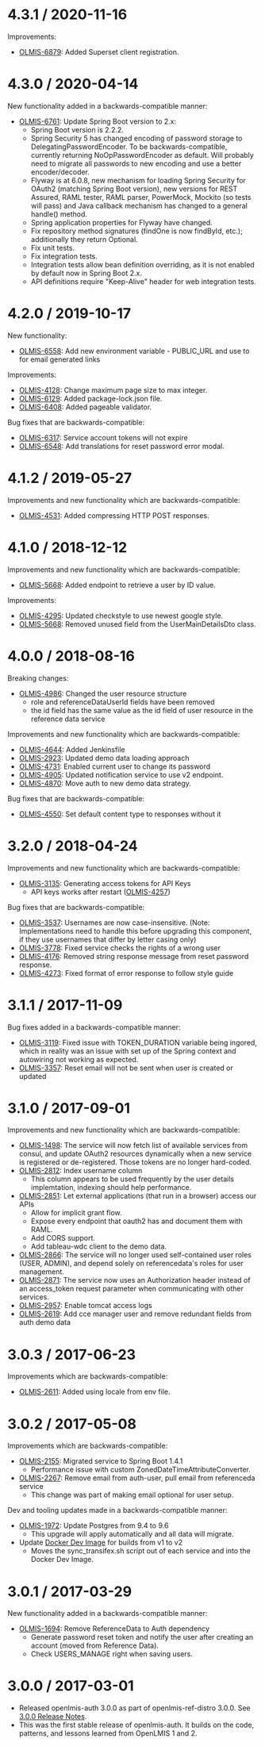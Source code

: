 4.3.1 / 2020-11-16
=================

Improvements:
* [OLMIS-6879](https://openlmis.atlassian.net/browse/OLMIS-6879): Added Superset client registration.

4.3.0 / 2020-04-14
=================

New functionality added in a backwards-compatible manner:
* [OLMIS-6761](https://openlmis.atlassian.net/browse/OLMIS-6761): Update Spring Boot version to 2.x:
  * Spring Boot version is 2.2.2.
  * Spring Security 5 has changed encoding of password storage to DelegatingPasswordEncoder. To be backwards-compatible, currently returning NoOpPasswordEncoder as default. Will probably need to migrate all passwords to new encoding and use a better encoder/decoder.
  * Flyway is at 6.0.8, new mechanism for loading Spring Security for OAuth2 (matching Spring Boot version), new versions for REST Assured, RAML tester, RAML parser, PowerMock, Mockito (so tests will pass) and Java callback mechanism has changed to a general handle() method.
  * Spring application properties for Flyway have changed.
  * Fix repository method signatures (findOne is now findById, etc.); additionally they return Optional.
  * Fix unit tests.
  * Fix integration tests.
  * Integration tests allow bean definition overriding, as it is not enabled by default now in Spring Boot 2.x.
  * API definitions require "Keep-Alive" header for web integration tests.

4.2.0 / 2019-10-17
=================

New functionality:
* [OLMIS-6558](https://openlmis.atlassian.net/browse/OLMIS-6558): Add new environment variable - PUBLIC_URL and use to for email generated links

Improvements:
* [OLMIS-4128](https://openlmis.atlassian.net/browse/OLMIS-4128): Change maximum page size to max integer.
* [OLMIS-6129](https://openlmis.atlassian.net/browse/OLMIS-6129): Added package-lock.json file.
* [OLMIS-6408](https://openlmis.atlassian.net/browse/OLMIS-6408): Added pageable validator.

Bug fixes that are backwards-compatible:
* [OLMIS-6317](https://openlmis.atlassian.net/browse/OLMIS-6317): Service account tokens will not expire
* [OLMIS-6548](https://openlmis.atlassian.net/browse/OLMIS-6548): Add translations for reset password error modal.

4.1.2 / 2019-05-27
==================

Improvements and new functionality which are backwards-compatible:
* [OLMIS-4531](https://openlmis.atlassian.net/browse/OLMIS-4531): Added compressing HTTP POST responses.

4.1.0 / 2018-12-12
==================

Improvements and new functionality which are backwards-compatible:
* [OLMIS-5668](https://openlmis.atlassian.net/browse/OLMIS-5668): Added endpoint to retrieve a user by ID value.  

Improvements:
* [OLMIS-4295](https://openlmis.atlassian.net/browse/OLMIS-4295): Updated checkstyle to use newest google style.
* [OLMIS-5668](https://openlmis.atlassian.net/browse/OLMIS-5668): Removed unused field from the UserMainDetailsDto class.

4.0.0 / 2018-08-16
==================

Breaking changes:
* [OLMIS-4986](https://openlmis.atlassian.net/browse/OLMIS-4986): Changed the user resource structure
  * role and referenceDataUserId fields have been removed
  * the id field has the same value as the id field of user resource in the reference data service

Improvements and new functionality which are backwards-compatible:
* [OLMIS-4644](https://openlmis.atlassian.net/browse/OLMIS-4644): Added Jenkinsfile
* [OLMIS-2923](https://openlmis.atlassian.net/browse/OLMIS-2923): Updated demo data loading approach
* [OLMIS-4731](https://openlmis.atlassian.net/browse/OLMIS-4731): Enabled current user to change its password
* [OLMIS-4905](https://openlmis.atlassian.net/browse/OLMIS-4905): Updated notification service to use v2 endpoint.
* [OLMIS-4870](https://openlmis.atlassian.net/browse/OLMIS-4870): Move auth to new demo data strategy.

Bug fixes that are backwards-compatible:
* [OLMIS-4550](https://openlmis.atlassian.net/browse/OLMIS-4550): Set default content type to responses without it

3.2.0 / 2018-04-24
==================

Improvements and new functionality which are backwards-compatible:
* [OLMIS-3135](https://openlmis.atlassian.net/browse/OLMIS-3135): Generating access tokens for API Keys
  * API keys works after restart ([OLMIS-4257](https://openlmis.atlassian.net/browse/OLMIS-4257))

Bug fixes that are backwards-compatible:
* [OLMIS-3537](https://openlmis.atlassian.net/browse/OLMIS-3537): Usernames are now case-insensitive. (Note: Implementations need to handle this before upgrading this component, if they use usernames that differ by letter casing only)
* [OLMIS-3778](https://openlmis.atlassian.net/browse/OLMIS-3778): Fixed service checks the rights of a wrong user
* [OLMIS-4176](https://openlmis.atlassian.net/browse/OLMIS-4176): Removed string response message from reset password response.
* [OLMIS-4273](https://openlmis.atlassian.net/browse/OLMIS-4273): Fixed format of error response to follow style guide

3.1.1 / 2017-11-09
===================

Bug fixes added in a backwards-compatible manner:
* [OLMIS-3119](https://openlmis.atlassian.net/browse/OLMIS-3119): Fixed issue with TOKEN_DURATION variable being ingored, which
in reality was an issue with set up of the Spring context and autowiring not working as expected.
* [OLMIS-3357](https://openlmis.atlassian.net/browse/OLMIS-3357): Reset email will not be sent when user is created or updated

3.1.0 / 2017-09-01
===================

Improvements and new functionality which are backwards-compatible:
* [OLMIS-1498](https://openlmis.atlassian.net/browse/OLMIS-1498): The service will now fetch list of available services from consul, and update OAuth2 resources dynamically when a new service is registered or de-registered. Those tokens are no longer hard-coded.
* [OLMIS-2812](https://openlmis.atlassian.net/browse/OLMIS-2812): Index username column
  * This column appears to be used frequently by the user details implemtation, indexing should help performance.
* [OLMIS-2851](https://openlmis.atlassian.net/browse/OLMIS-2851): Let external applications (that run in a browser) access our APIs
  * Allow for implicit grant flow.
  * Expose every endpoint that oauth2 has and document them with RAML.
  * Add CORS support.
  * Add tableau-wdc client to the demo data.
* [OLMIS-2866](https://openlmis.atlassian.net/browse/OLMIS-2866): The service will no longer used self-contained user roles (USER, ADMIN), and depend solely on referencedata's roles for user management.
* [OLMIS-2871](https://openlmis.atlassian.net/browse/OLMIS-2871): The service now uses an Authorization header instead of an access_token request parameter when communicating with other services.
* [OLMIS-2957](https://openlmis.atlassian.net/browse/OLMIS-2957): Enable tomcat access logs
* [OLMIS-2619](https://openlmis.atlassian.net/browse/OLMIS-2619): Add cce manager user and remove redundant fields from auth demo data

3.0.3 / 2017-06-23
===================

Improvements which are backwards-compatible:
* [OLMIS-2611](https://openlmis.atlassian.net/browse/OLMIS-2611): Added using locale from env file.

3.0.2 / 2017-05-08
===================

Improvements which are backwards-compatible:
* [OLMIS-2155](https://openlmis.atlassian.net/browse/OLMIS-2155): Migrated service to Spring Boot 1.4.1
  * Performance issue with custom ZonedDateTimeAttributeConverter.
* [OLMIS-2267](https://openlmis.atlassian.net/browse/OLMIS-2267): Remove email from auth-user, pull email from referenceda service
  * This change was part of making email optional for user setup.

Dev and tooling updates made in a backwards-compatible manner:
* [OLMIS-1972](https://openlmis.atlassian.net/browse/OLMIS-1972): Update Postgres from 9.4 to 9.6
  * This upgrade will apply automatically and all data will migrate.
* Update [Docker Dev Image](https://github.com/OpenLMIS/docker-dev) for builds from v1 to v2
  * Moves the sync_transifex.sh script out of each service and into the Docker Dev Image.

3.0.1 / 2017-03-29
==================

New functionality added in a backwards-compatible manner:

* [OLMIS-1694](https://openlmis.atlassian.net/browse/OLMIS-1694): Remove ReferenceData to Auth dependency
  * Generate password reset token and notify the user after creating an account (moved from
  Reference Data).
  * Check USERS_MANAGE right when saving users.

3.0.0 / 2017-03-01
==================

* Released openlmis-auth 3.0.0 as part of openlmis-ref-distro 3.0.0. See [3.0.0 Release Notes](https://openlmis.atlassian.net/wiki/display/OP/3.0.0+Release+Notes).
 * This was the first stable release of openlmis-auth. It builds on the code, patterns, and lessons
 learned from OpenLMIS 1 and 2.

